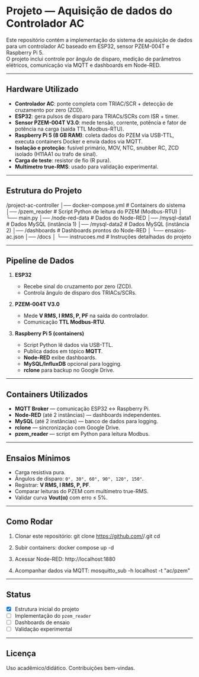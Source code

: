 # Projeto — Aquisição de dados do Controlador AC

Este repositório contém a implementação do sistema de aquisição de dados para um controlador AC baseado em ESP32, sensor PZEM-004T e Raspberry Pi 5.  
O projeto inclui controle por ângulo de disparo, medição de parâmetros elétricos, comunicação via MQTT e dashboards em Node-RED.

---

## Hardware Utilizado

- **Controlador AC**: ponte completa com TRIAC/SCR + detecção de cruzamento por zero (ZCD).  
- **ESP32**: gera pulsos de disparo para TRIACs/SCRs com ISR + timer.  
- **Sensor PZEM-004T V3.0**: mede tensão, corrente, potência e fator de potência na carga (saída TTL Modbus-RTU).  
- **Raspberry Pi 5 (8 GB RAM)**: coleta dados do PZEM via USB-TTL, executa containers Docker e envia dados via MQTT.  
- **Isolação e proteção**: fusível primário, MOV, NTC, snubber RC, ZCD isolado (H11AA1 ou trafo de sinal).  
- **Carga de teste**: resistor de fio (R pura).  
- **Multímetro true-RMS**: usado para validação experimental.

---

## Estrutura do Projeto

/project-ac-controller
│── docker-compose.yml       # Containers do sistema
│── /pzem_reader             # Script Python de leitura do PZEM (Modbus-RTU)
│    └── main.py
│── /node-red-data           # Dados do Node-RED
│── /mysql-data1             # Dados MySQL (instância 1)
│── /mysql-data2             # Dados MySQL (instância 2)
│── /dashboards              # Dashboards prontos do Node-RED
│    └── ensaios-ac.json
│── /docs
│    └── instrucoes.md       # Instruções detalhadas do projeto

---

## Pipeline de Dados

1. **ESP32**  
   - Recebe sinal do cruzamento por zero (ZCD).  
   - Controla ângulo de disparo dos TRIACs/SCRs.  

2. **PZEM-004T V3.0**  
   - Mede **V RMS, I RMS, P, PF** na saída do controlador.  
   - Comunicação **TTL Modbus-RTU**.

3. **Raspberry Pi 5 (containers)**  
   - Script Python lê dados via USB-TTL.  
   - Publica dados em tópico **MQTT**.  
   - **Node-RED** exibe dashboards.  
   - **MySQL/InfluxDB** opcional para logging.  
   - **rclone** para backup no Google Drive.

---

## Containers Utilizados

- **MQTT Broker** — comunicação ESP32 ↔ Raspberry Pi.  
- **Node-RED** (até 2 instâncias) — dashboards independentes.  
- **MySQL** (até 2 instâncias) — banco de dados para logging.  
- **rclone** — sincronização com Google Drive.  
- **pzem_reader** — script em Python para leitura Modbus.  

---

## Ensaios Mínimos

- Carga resistiva pura.  
- Ângulos de disparo: `0°, 30°, 60°, 90°, 120°, 150°`.  
- Registrar: **V RMS, I RMS, P, PF**.  
- Comparar leituras do PZEM com multímetro true-RMS.  
- Validar curva **Vout(α)** com erro ≤ 5%.

---

## Como Rodar

1. Clonar este repositório:
   git clone https://github.com/<usuario>/<repo>.git
   cd <repo>

2. Subir containers:
   docker compose up -d

3. Acessar Node-RED:
   http://localhost:1880

4. Acompanhar dados via MQTT:
   mosquitto_sub -h localhost -t "ac/pzem"

---

## Status

- [x] Estrutura inicial do projeto  
- [ ] Implementação do `pzem_reader`  
- [ ] Dashboards de ensaio  
- [ ] Validação experimental  

---

## Licença

Uso acadêmico/didático. Contribuições bem-vindas.
